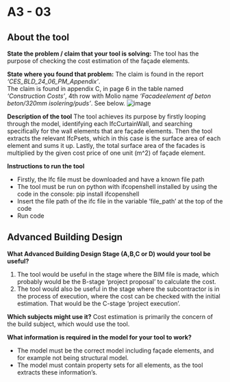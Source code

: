 # A3 - 03

## About the tool

**State the problem / claim that your tool is solving:**
The tool has the purpose of checking the cost estimation of the façade elements.

**State where you found that problem:**
The claim is found in the report *‘CES_BLD_24_06_PM_Appendix’*.  
The claim is found in appendix C, in page 6 in the table named *‘Construction Costs’*, 4th row with Molio name *‘Facadeelement af beton beton/320mm isolering/puds’*. See below.
![image](https://github.com/user-attachments/assets/853f70c4-6757-486a-ad80-979c173fcab5)

**Description of the tool**
The tool achieves its purpose by firstly looping through the model, identifying each IfcCurtainWall, and searching specifically for the wall elements that are façade elements. Then the tool extracts the relevant IfcPsets, which in this case is the surface area of each element and sums it up. Lastly, the total surface area of the facades is multiplied by the given cost price of one unit (m^2) of façade element.

**Instructions to run the tool**  
* Firstly, the Ifc file must be downloaded and have a known file path  
* The tool must be run on python with ifcopenshell installed by using the code in the console: pip install ifcopenshell  
* Insert the file path of the ifc file in the variable ‘file_path’ at the top of the code  
* Run code

## Advanced Building Design

**What Advanced Building Design Stage (A,B,C or D) would your tool be useful?**  
1. The tool would be useful in the stage where the BIM file is made, which probably would be the B-stage ‘project proposal’ to calculate the cost.  
2. The tool would also be useful in the stage where the subcontractor is in the process of execution, where the cost can be checked with the initial estimation. That would be the C-stage ‘project execution’.

**Which subjects might use it?**
Cost estimation is primarily the concern of the build subject, which would use the tool.

**What information is required in the model for your tool to work?**
* The model must be the correct model including façade elements, and for example not being structural model.
* The model must contain property sets for all elements, as the tool extracts these information’s.





